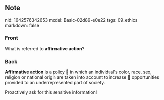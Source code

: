 ## Note
nid: 1642576342653
model: Basic-02d89-e0e22
tags: 09_ethics
markdown: false

### Front
What is referred to <b>affirmative action</b>?

### Back
<b>Affirmative action</b> is a policy 📜 in which an individual's color, race, sex, religion or national origin are taken into account to increase 🚀 opportunities provided to an underrepresented part of society.

Proactively ask for this sensitive information!
